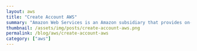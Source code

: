 ```yaml
---
layout: aws
title: "Create Account AWS"
summary: "Amazon Web Services is an Amazon subsidiary that provides on-demand cloud computing platforms to individuals, companies, and governments, on a pay-as-you-go basis."
thumbnail: /assets/img/posts/create-account-aws.png
permalink: /blog/aws/create-account-aws
category: ["aws"]
---
```


